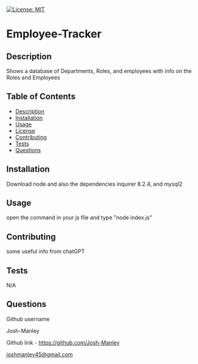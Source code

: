
  [![License: MIT](https://img.shields.io/badge/License-MIT-yellow.svg)](https://opensource.org/licenses/MIT)
  <a id="title"></a>
  # Employee-Tracker
  <a id="description"></a>
  ## Description
  Shows a database of Departments, Roles, and employees with info on the Roles and Employees 
  ## Table of Contents
  * [Description](#description)
  * [Installation](#installation)
  * [Usage](#usage)
  * [License](#license)
  * [Contributing](#contributing)
  * [Tests](#tests)
  * [Questions](#questions)

  <a id="installation"></a>
  ## Installation
  Download node and also the dependencies inquirer 8.2.4, and mysql2
  <a id="usage"></a>
  ## Usage
  open the command in your js file and type "node index.js"
  <a id="contributing"></a>
  ## Contributing
  some useful info from chatGPT
  <a id="tests"></a>
  ## Tests
  N/A
  <a id="questions"></a>
  ## Questions
  Github username

  Josh-Manley

  Github link - https://github.com/Josh-Manley

  joshmanley45@gmail.com
